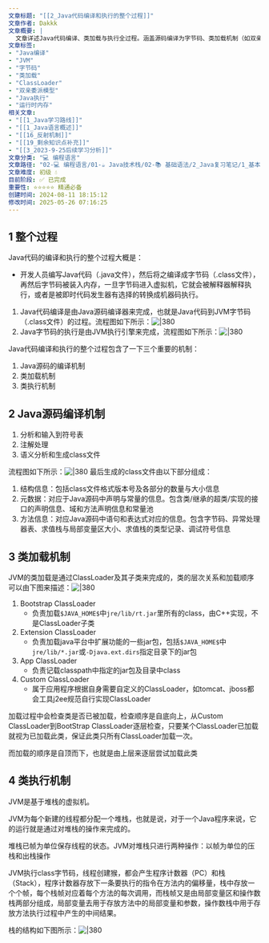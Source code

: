 ```yaml
---
文章标题: "[[2_Java代码编译和执行的整个过程]]" 
文章作者: Dakkk
文章概要: |
  文章详述Java代码编译、类加载与执行全过程。涵盖源码编译为字节码、类加载机制（如双亲委派模型），以及JVM基于栈的类执行原理。阐述了编译阶段、class文件结构及运行时内存（栈帧、局部变量表）等核心概念。
文章标签:
- "Java编译"
- "JVM"
- "字节码"
- "类加载"
- "ClassLoader"
- "双亲委派模型"
- "Java执行"
- "运行时内存"
相关文章:
- "[[1_Java学习路线]]"
- "[[1_Java语言概述]]"
- "[[16_反射机制]]"
- "[[19_剩余知识点补充]]"
- "[[3_2023-9-25后续学习分析]]"
文章分类: "💻 编程语言"
文章路径: "02-💻 编程语言/01-☕ Java技术栈/02-📚 基础语法/2_Java复习笔记/1_基本概念/2_Java代码编译和执行的整个过程.md"
文章难度: 初级 💧
目前阶段: ✅ 已完成
重要性: ⭐⭐⭐⭐⭐ 精通必备
创建时间: 2024-08-11 18:15:12
修改时间: 2025-05-26 07:16:25
---
```


## 1 整个过程

Java代码的编译和执行的整个过程大概是：

- 开发人员编写Java代码（.java文件），然后将之编译成字节码（.class文件），再然后字节码被装入内存，一旦字节码进入虚拟机，它就会被解释器解释执行，或者是被即时代码发生器有选择的转换成机器码执行。

1. Java代码编译是由Java源码编译器来完成，也就是Java代码到JVM字节码（.class文件）的过程。流程图如下所示：![|380](https://my-obsidian-image.oss-cn-guangzhou.aliyuncs.com/2024/04/58247ecec1fe3c309db9706251cf4804.png)
2. Java字节码的执行是由JVM执行引擎来完成，流程图如下所示：![|380](https://my-obsidian-image.oss-cn-guangzhou.aliyuncs.com/2024/04/382bdd79a84cbf4c912db04b7ec5d185.png)

Java代码编译和执行的整个过程包含了一下三个重要的机制：
1. Java源码的编译机制
2. 类加载机制
3. 类执行机制

## 2 Java源码编译机制

1. 分析和输入到符号表
2. 注解处理
3. 语义分析和生成class文件

流程图如下所示：![|380](https://my-obsidian-image.oss-cn-guangzhou.aliyuncs.com/2024/04/037ca0971dc458b41869ec793c33f582.png)
最后生成的class文件由以下部分组成：
1. 结构信息：包括class文件格式版本号及各部分的数量与大小信息
2. 元数据：对应于Java源码中声明与常量的信息。包含类/继承的超类/实现的接口的声明信息、域和方法声明信息和常量池
3. 方法信息：对应Java源码中语句和表达式对应的信息。包含字节码、异常处理器表、求值栈与局部变量区大小、求值栈的类型记录、调试符号信息

## 3 类加载机制

JVM的类加载是通过ClassLoader及其子类来完成的，类的层次关系和加载顺序可以由下图来描述：![|380](https://my-obsidian-image.oss-cn-guangzhou.aliyuncs.com/2024/04/303cae3d52364422a7cd22df89048ec6.png)
1. Bootstrap ClassLoader
	- 负责加载`$JAVA_HOME$`中`jre/lib/rt.jar`里所有的class，由C++实现，不是ClassLoader子类
2. Extension ClassLoader
	- 负责加载java平台中扩展功能的一些jar包，包括`$JAVA_HOME$`中`jre/lib/*.jar`或`-Djava.ext.dirs`指定目录下的jar包
3. App ClassLoader
	- 负责记载classpath中指定的jar包及目录中class
4. Custom ClassLoader
	- 属于应用程序根据自身需要自定义的ClassLoader，如tomcat、jboss都会工具j2ee规范自行实现ClassLoader

加载过程中会检查类是否已被加载，检查顺序是自底向上，从Custom ClassLoader到BootStrap ClassLoader逐层检查，只要某个ClassLoader已加载就视为已加载此类，保证此类只所有ClassLoader加载一次。

而加载的顺序是自顶而下，也就是由上层来逐层尝试加载此类

## 4 类执行机制

JVM是基于堆栈的虚拟机。

JVM为每个新建的线程都分配一个堆栈，也就是说，对于一个Java程序来说，它的运行就是通过对堆栈的操作来完成的。

堆栈已帧为单位保存线程的状态。JVM对堆栈只进行两种操作：以帧为单位的压栈和出栈操作

JVM执行class字节码，线程创建猴，都会产生程序计数器（PC）和栈（Stack），程序计数器存放下一条要执行的指令在方法内的偏移量，栈中存放一个个帧，每个栈帧对应着每个方法的每次调用，而栈帧又是由局部变量区和操作数栈两部分组成，局部变量去用于存放方法中的局部变量和参数，操作数栈中用于存放方法执行过程中产生的中间结果。

栈的结构如下图所示：![|380](https://my-obsidian-image.oss-cn-guangzhou.aliyuncs.com/2024/04/50f8435f78d6bbbe35ef7604211bd32c.png)